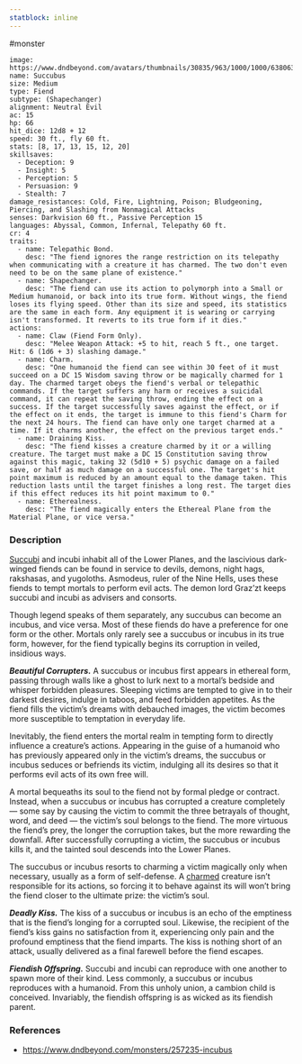 ```yaml
---
statblock: inline
---
```

 #monster 

```statblock
image: https://www.dndbeyond.com/avatars/thumbnails/30835/963/1000/1000/638063925132245499.png
name: Succubus
size: Medium
type: Fiend
subtype: (Shapechanger)
alignment: Neutral Evil
ac: 15
hp: 66
hit_dice: 12d8 + 12
speed: 30 ft., fly 60 ft.
stats: [8, 17, 13, 15, 12, 20]
skillsaves:
  - Deception: 9
  - Insight: 5
  - Perception: 5
  - Persuasion: 9
  - Stealth: 7
damage_resistances: Cold, Fire, Lightning, Poison; Bludgeoning, Piercing, and Slashing from Nonmagical Attacks
senses: Darkvision 60 ft., Passive Perception 15
languages: Abyssal, Common, Infernal, Telepathy 60 ft.
cr: 4
traits:
  - name: Telepathic Bond.
    desc: "The fiend ignores the range restriction on its telepathy when communicating with a creature it has charmed. The two don't even need to be on the same plane of existence."
  - name: Shapechanger.
    desc: "The fiend can use its action to polymorph into a Small or Medium humanoid, or back into its true form. Without wings, the fiend loses its flying speed. Other than its size and speed, its statistics are the same in each form. Any equipment it is wearing or carrying isn't transformed. It reverts to its true form if it dies."
actions:
  - name: Claw (Fiend Form Only).
    desc: "Melee Weapon Attack: +5 to hit, reach 5 ft., one target. Hit: 6 (1d6 + 3) slashing damage."
  - name: Charm.
    desc: "One humanoid the fiend can see within 30 feet of it must succeed on a DC 15 Wisdom saving throw or be magically charmed for 1 day. The charmed target obeys the fiend's verbal or telepathic commands. If the target suffers any harm or receives a suicidal command, it can repeat the saving throw, ending the effect on a success. If the target successfully saves against the effect, or if the effect on it ends, the target is immune to this fiend's Charm for the next 24 hours. The fiend can have only one target charmed at a time. If it charms another, the effect on the previous target ends."
  - name: Draining Kiss.
    desc: "The fiend kisses a creature charmed by it or a willing creature. The target must make a DC 15 Constitution saving throw against this magic, taking 32 (5d10 + 5) psychic damage on a failed save, or half as much damage on a successful one. The target's hit point maximum is reduced by an amount equal to the damage taken. This reduction lasts until the target finishes a long rest. The target dies if this effect reduces its hit point maximum to 0."
  - name: Etherealness.
    desc: "The fiend magically enters the Ethereal Plane from the Material Plane, or vice versa."
```

### Description

[Succubi](https://www.dndbeyond.com/monsters/17027-succubus) and incubi inhabit all of the Lower Planes, and the lascivious dark-winged fiends can be found in service to devils, demons, night hags, rakshasas, and yugoloths. Asmodeus, ruler of the Nine Hells, uses these fiends to tempt mortals to perform evil acts. The demon lord Graz’zt keeps succubi and incubi as advisers and consorts.

Though legend speaks of them separately, any succubus can become an incubus, and vice versa. Most of these fiends do have a preference for one form or the other. Mortals only rarely see a succubus or incubus in its true form, however, for the fiend typically begins its corruption in veiled, insidious ways.

_**Beautiful Corrupters.**_ A succubus or incubus first appears in ethereal form, passing through walls like a ghost to lurk next to a mortal’s bedside and whisper forbidden pleasures. Sleeping victims are tempted to give in to their darkest desires, indulge in taboos, and feed forbidden appetites. As the fiend fills the victim’s dreams with debauched images, the victim becomes more susceptible to temptation in everyday life.

Inevitably, the fiend enters the mortal realm in tempting form to directly influence a creature’s actions. Appearing in the guise of a humanoid who has previously appeared only in the victim’s dreams, the succubus or incubus seduces or befriends its victim, indulging all its desires so that it performs evil acts of its own free will.

A mortal bequeaths its soul to the fiend not by formal pledge or contract. Instead, when a succubus or incubus has corrupted a creature completely — some say by causing the victim to commit the three betrayals of thought, word, and deed — the victim’s soul belongs to the fiend. The more virtuous the fiend’s prey, the longer the corruption takes, but the more rewarding the downfall. After successfully corrupting a victim, the succubus or incubus kills it, and the tainted soul descends into the Lower Planes.

The succubus or incubus resorts to charming a victim magically only when necessary, usually as a form of self-defense. A [charmed](https://www.dndbeyond.com/compendium/rules/basic-rules/appendix-a-conditions#Charmed) creature isn’t responsible for its actions, so forcing it to behave against its will won’t bring the fiend closer to the ultimate prize: the victim’s soul.

_**Deadly Kiss.**_ The kiss of a succubus or incubus is an echo of the emptiness that is the fiend’s longing for a corrupted soul. Likewise, the recipient of the fiend’s kiss gains no satisfaction from it, experiencing only pain and the profound emptiness that the fiend imparts. The kiss is nothing short of an attack, usually delivered as a final farewell before the fiend escapes.

_**Fiendish Offspring.**_ Succubi and incubi can reproduce with one another to spawn more of their kind. Less commonly, a succubus or incubus reproduces with a humanoid. From this unholy union, a cambion child is conceived. Invariably, the fiendish offspring is as wicked as its fiendish parent.

### References

* https://www.dndbeyond.com/monsters/257235-incubus
